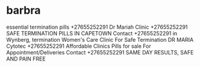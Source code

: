# barbra
essential termination pills +27655252291
Dr Mariah Clinic +27655252291  SAFE TERMINATION PILLS IN CAPETOWN
Contact +27655252291 in Wynberg, termination  Women's Care Clinic  For Safe Termination DR MARIA Cytotec  +27655252291 Affordable  Clinics   Pills for sale For Appointment/Deliveries Contact  +27655252291 SAME DAY RESULTS, SAFE AND PAIN FREE 
